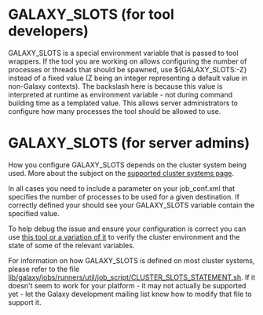 # GALAXY_SLOTS (for tool developers)

GALAXY_SLOTS is a special environment variable that is passed to tool wrappers. If the tool you are working on allows configuring the number of processes or threads that should be spawned, use \${GALAXY_SLOTS:-Z} instead of a fixed value (Z being an integer representing a default value in non-Galaxy contexts). The backslash here is because this value is interpreted at runtime as environment variable - not during command building time as a templated value. This allows server administrators to configure how many processes the tool should be allowed to use.

# GALAXY_SLOTS (for server admins)

How you configure GALAXY_SLOTS depends on the cluster system being used. More about the subject on the [supported cluster systems page](/Admin/Config/Performance/Cluster).

In all cases you need to include a parameter on your job_conf.xml that specifies the number of processes to be used for a given destination. If correctly defined your should see your GALAXY_SLOTS variable contain the specified value.

To help debug the issue and ensure your configuration is correct you can use [this tool or a variation of it](https://gist.github.com/jmchilton/9548516) to verify the cluster environment and the state of some of the relevant variables.

For information on how GALAXY_SLOTS is defined on most cluster systems, please refer to the file [lib/galaxy/jobs/runners/util/job_script/CLUSTER_SLOTS_STATEMENT.sh](https://bitbucket.org/galaxy/galaxy-dist/src/stable/lib/galaxy/jobs/runners/util/job_script/CLUSTER_SLOTS_STATEMENT.sh). If it doesn't seem to work for your platform - it may not actually be supported yet - let the Galaxy development mailing list know how to modify that file to support it.
